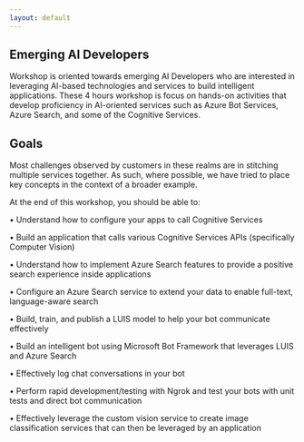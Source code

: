 ```yaml
---
layout: default
---
```


## Emerging AI Developers

Workshop is oriented towards emerging AI Developers who are interested in leveraging AI-based technologies and services to build intelligent applications. These 4 hours workshop is focus on hands-on activities that develop proficiency in AI-oriented services such as Azure Bot Services, Azure Search, and some of the Cognitive Services. 

## Goals
Most challenges observed by customers in these realms are in stitching multiple services together. As such, where possible, we have tried to place key concepts in the context of a broader example.

At the end of this workshop, you should be able to:

•	Understand how to configure your apps to call Cognitive Services

•	Build an application that calls various Cognitive Services APIs (specifically Computer Vision)

•	Understand how to implement Azure Search features to provide a positive search experience inside applications

•	Configure an Azure Search service to extend your data to enable full-text, language-aware search

•	Build, train, and publish a LUIS model to help your bot communicate effectively

•	Build an intelligent bot using Microsoft Bot Framework that leverages LUIS and Azure Search

•	Effectively log chat conversations in your bot

•	Perform rapid development/testing with Ngrok and test your bots with unit tests and direct bot communication

•	Effectively leverage the custom vision service to create image classification services that can then be leveraged by an application

